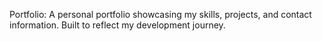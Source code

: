 Portfolio: A personal portfolio showcasing my skills, projects, and contact information. Built to reflect my development journey.
